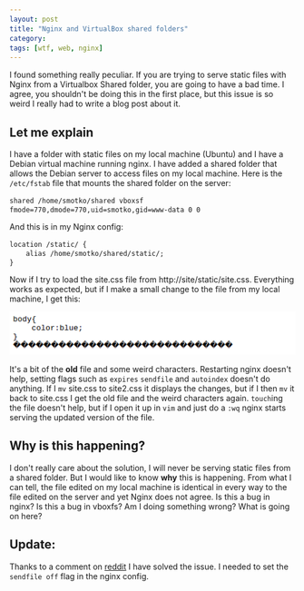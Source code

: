 ```yaml
---
layout: post
title: "Nginx and VirtualBox shared folders"
category: 
tags: [wtf, web, nginx]
---
```



I found something really peculiar. If you are trying to serve static files with Nginx from a Virtualbox Shared folder, you are going to have a bad time. I agree, you shouldn't be doing this in the first place, but this issue is so weird I really had to write a blog post about it. 

Let me explain
--------------

I have a folder with static files on my local machine (Ubuntu) and I have a Debian virtual machine running nginx. I have added a shared folder that allows the Debian server to access files on my local machine. Here is the `/etc/fstab` file that mounts the shared folder on the server:

    shared /home/smotko/shared vboxsf fmode=770,dmode=770,uid=smotko,gid=www-data 0 0

And this is in my Nginx config:

    location /static/ {
        alias /home/smotko/shared/static/;
    }

Now if I try to load the site.css file from http://site/static/site.css. Everything works as expected, but if I make a small change to the file from my local machine, I get this:

<a href="/assets/pics/nginxwtf.png" style="text-align:center;"><img class="" src="/assets/pics/nginxwtf.png"  width="700" alt="WTF" /></a>

It's a bit of the **old** file and some weird characters. Restarting nginx doesn't help, setting flags such as `expires` `sendfile` and `autoindex` doesn't do anything. If I `mv` site.css to site2.css it displays the changes, but if I then `mv` it back to site.css I get the old file and the weird characters again. `touch`ing the file doesn't help, but if I open it up in `vim` and just do a `:wq` nginx starts serving the updated version of the file.

Why is this happening?
----------------------

I don't really care about the solution, I will never be serving static files from a shared folder. But I would like to know **why** this is happening. From what I can tell, the file edited on my local machine is identical in every way to the file edited on the server and yet Nginx does not agree. Is this a bug in nginx? Is this a bug in vboxfs? Am I doing something wrong? What is going on here?

Update:
-------

Thanks to a comment on [reddit](http://www.reddit.com/r/linux/comments/12ssxq/i_ran_into_a_really_strange_issue_with_nginx_and/c6xvzv3) I have solved the issue. I needed to set the `sendfile off` flag in the nginx config.

